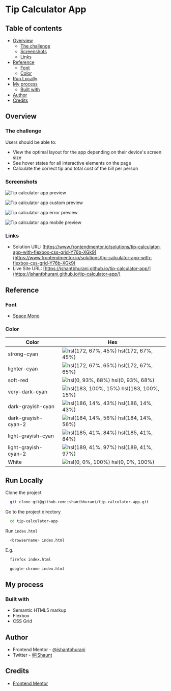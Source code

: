 # Tip Calculator App

## Table of contents

- [Overview](#overview)
  - [The challenge](#the-challenge)
  - [Screenshots](#screenshots)
  - [Links](#links)
- [Reference](#reference)
  - [Font](#font)
  - [Color](#color)
- [Run Locally](#run-locally)
- [My process](#my-process)
  - [Built with](#built-with)
- [Author](#author)
- [Credits](#credits)

## Overview

### The challenge

Users should be able to:

- View the optimal layout for the app depending on their device's screen size
- See hover states for all interactive elements on the page
- Calculate the correct tip and total cost of the bill per person

### Screenshots

![Tip calculator app preview](https://user-images.githubusercontent.com/67356291/133195757-6b18166b-5fb4-49a6-9185-2c62380149c0.png)

![Tip calculator app custom preview](https://user-images.githubusercontent.com/67356291/133195756-4e29e29b-2fee-4ec3-8076-e5f0725cdc23.png)

![Tip calculator app error preview](https://user-images.githubusercontent.com/67356291/133195755-3a9c30ff-7b15-4b3d-a9b1-6748d780f648.png)

![Tip calculator app mobile preview](https://user-images.githubusercontent.com/67356291/133195751-c4f95ceb-2c69-4814-94b1-97b5e96e6e85.png)

### Links

- Solution URL: [https://www.frontendmentor.io/solutions/tip-calculator-app-with-flexbox-css-grid-Y76b-XGk9](https://www.frontendmentor.io/solutions/tip-calculator-app-with-flexbox-css-grid-Y76b-XGk9)
- Live Site URL: [https://ishantbhurani.github.io/tip-calculator-app/](https://ishantbhurani.github.io/tip-calculator-app/)

## Reference

### Font

- [Space Mono](https://fonts.google.com/specimen/Space+Mono)

### Color

| Color                | Hex                                                                                      |
| -------------------- | ---------------------------------------------------------------------------------------- |
| strong-cyan          | ![hsl(172, 67%, 45%)](https://via.placeholder.com/10/26c0ab?text=+) hsl(172, 67%, 45%)   |
| lighter-cyan         | ![hsl(172, 67%, 65%)](https://via.placeholder.com/10/6ae2d2?text=+) hsl(172, 67%, 65%)   |
| soft-red             | ![hsl(0, 93%, 68%)](https://via.placeholder.com/10/f96262?text=+) hsl(0, 93%, 68%)       |
| very-dark-cyan       | ![hsl(183, 100%, 15%)](https://via.placeholder.com/10/00494d?text=+) hsl(183, 100%, 15%) |
| dark-grayish-cyan    | ![hsl(186, 14%, 43%)](https://via.placeholder.com/10/5e7a7d?text=+) hsl(186, 14%, 43%)   |
| dark-grayish-cyan-2  | ![hsl(184, 14%, 56%)](https://via.placeholder.com/10/7f9c9f?text=+) hsl(184, 14%, 56%)   |
| light-grayish-cyan   | ![hsl(185, 41%, 84%)](https://via.placeholder.com/10/c5e4e7?text=+) hsl(185, 41%, 84%)   |
| light-grayish-cyan-2 | ![hsl(189, 41%, 97%)](https://via.placeholder.com/10/f4fafa?text=+) hsl(189, 41%, 97%)   |
| White                | ![hsl(0, 0%, 100%)](https://via.placeholder.com/10/ffffff?text=+) hsl(0, 0%, 100%)       |

## Run Locally

Clone the project

```bash
  git clone git@github.com:ishantbhurani/tip-calculator-app.git
```

Go to the project directory

```bash
  cd tip-calculator-app
```

Run `index.html`

```bash
  <browsername> index.html
```

E.g.

```bash
  firefox index.html
```

```bash
  google-chrome index.html
```

## My process

### Built with

- Semantic HTML5 markup
- Flexbox
- CSS Grid

## Author

- Frontend Mentor - [@ishantbhurani](https://www.frontendmentor.io/profile/ishantbhurani)
- Twitter - [@IShaunt](https://twitter.com/IShaunt)

## Credits

- [Frontend Mentor](https://www.frontendmentor.io/challenges/tip-calculator-app-ugJNGbJUX)
